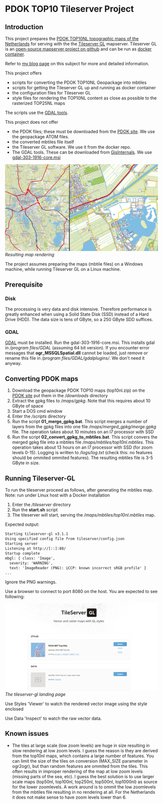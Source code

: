 # PDOK TOP10 Tileserver Project
## Introduction
This project prepares the [PDOK TOP10NL topographic maps of the Netherlands](pdok.nl/downloads/-/article/basisregistratie-topografie-brt-topnl) for serving with the the [Tileserver GL](https://tileserver.org/) mapserver. Tileserver GL is an [open-source mapserver project on github](https://github.com/maptiler/tileserver-gl) and can be run as [docker container](https://hub.docker.com/r/maptiler/tileserver-gl). 

Refer to [my blog page](https://blog.studioblueplanet.net/?p=781) on this subject for more and detailed information.

This project offers
* scripts for converting the PDOK TOP10NL Geopackage into mbtiles
* scripts for getting the Tileserver GL up and running as docker container
* the configuration files for Tileserver GL
* style files for rendering the TOP10NL content as close as possible to the rasterized TOP25NL maps

The scripts use the [GDAL tools](https://gdal.org/).

This project does not offer
* the PDOK files; these must be downloaded from the [PDOK site](https://www.pdok.nl/downloads/-/article/basisregistratie-topografie-brt-topnl). We use the geopackage ATOM files.
* the converted mbtiles file itself
* the Tileserver GL software. We use it from the docker repo.
* The GDAL tools. These can be downloaded from [GisInternals](https://www.gisinternals.com/query.html?content=filelist&file=release-1911-x64-gdal-mapserver.zip). We use [gdal-303-1916-core.msi](https://download.gisinternals.com/sdk/downloads/release-1916-gdal-3-3-3-mapserver-7-6-4/gdal-303-1916-core.msi)

![](images/vectors2.png)
_Resulting map rendering_

The project assumes preparing the maps (mbtile files) on a Windows machine, while running Tileserver GL on a Linux machine.

## Prerequisite
### Disk
The processing is very data and disk intensive. Therefore performance is greatly enhanced when using a Solid State Disk (SSD) instead of a Hard Drive (HDD). The data size is tens of GByte, so a 250 GByte SDD suffices. 

### GDAL
[GDAL](https://download.gisinternals.com/sdk/downloads/release-1916-gdal-3-3-3-mapserver-7-6-4/gdal-303-1916-core.msi) must be installed. Run the gdal-303-1916-core.msi. This installs gdal in _/program files/GDAL_ (assuming 64 bit version). If you encounter error messages that **ogr_MSSQLSpatial.dll** cannot be loaded, just remove or rename this file in _/program files/GDAL/gdalplugins/_. We don't need it anyway.

## Converting PDOK maps
1. Download the geopackage PDOK TOP10 maps (top10nl.zip) on the [PDOK site](https://service.pdok.nl/brt/top10nl/atom/v1_0/index.xml) put them in the _/downloads_ directory
1. Extract the gpkg files to _/maps/gpkg_. Note that this requires about 10 GByte of space
1. Start a DOS cmd window
1. Enter the _/scripts_ directory
1. Run the script **01_merge_gpkg.bat**. This script merges a number of layers from the gpkg files into one file _/maps/merged_gpkg/merge.gpkg_ file. The operation takes about 10 minutes on an I7 processor with SSD
1. Run the script **02_convert_gpkg_to_mbtiles.bat**. This script convers the merged gpkg file into a mbtiles file _/maps/mbtiles/top10nl.mbtiles_. This operation takes about 13 hours on an I7 processor with SSD (for zoom levels 0-15). Logging is written to _/logs/log.txt_ (check this: no features should be ommited ommited features). The resulting mbtiles file is 3-5 GByte in size.

## Running Tileserver-GL
To run the tileserver proceed as follows, after generating the mbtiles map.
Note: run under Linux host with a Docker installation

1. Enter the _/tileserver_ directory 
2. Run the **start.sh** script
3. The tileserver will start, serving the _/maps/mbtiles/top10nl.mbtiles_ map. 

Expected output:
```
Starting tileserver-gl v3.1.1
Using specified config file from tileserver/config.json
Starting server
Listening at http://[::]:80/
Startup complete
mbgl: { class: 'Image',
  severity: 'WARNING',
  text: 'ImageReader (PNG): iCCP: known incorrect sRGB profile' }
...
```
Ignore the PNG warnings.

Use a browser to connect to port 8080 on the host. You are expected to see following:

![](images/output.png)
_The tileserver-gl landing page_

Use Styles 'Viewer' to watch the rendered vector image using the style enclosed

Use Data 'Inspect' to watch the raw vector data.

## Known issues
* The tiles at large scale (low zoom levels) are huge in size resulting in slow rendering at low zoom levels. I guess the reason is they are derived from the top10nl maps, which contains a large number of features. You can limit the size of the tiles on conversion (MAX_SIZE parameter in ogr2ogr), but than random features are ommited from the tiles. This often results in improper rendering of the map at low zoom levels (missing parts of the sea, etc). I guess the best solution is to use larger scale maps (top50nl, top100nl, top250nl, top500nl, top1000nl) as source for the lower zoomlevels. A work around is to ommit the low zoomlevels from the mbtiles file resulting in no rendering at all. For the Netherlands it does not make sense to have zoom levels lower than 6.